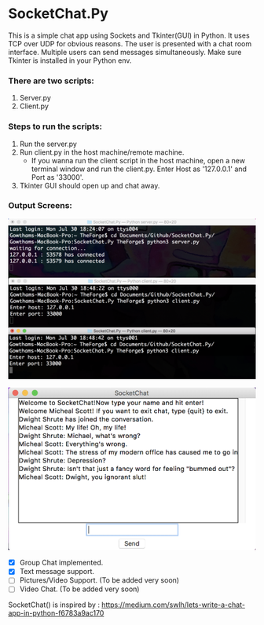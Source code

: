 # SocketChat.Py
This is a simple chat app using Sockets and Tkinter(GUI) in Python. It uses TCP over UDP for obvious reasons.
The user is presented with a chat room interface. Multiple users can send messages simultaneously.
Make sure Tkinter is installed in your Python env.

### There are two scripts:
1) Server.py
2) Client.py

### Steps to run the scripts:
1) Run the server.py
2) Run client.py in the host machine/remote machine.
   * If you wanna run the client script in the host machine, open a new terminal window and run the client.py. Enter Host as '127.0.0.1' and Port as '33000'.
3) Tkinter GUI should open up and chat away.
 
### Output Screens:

![Screen1](Screenshots/Screen%201.png)

![Screen2](Screenshots/Screen%202.png)
 
 - [x] Group Chat implemented.
 - [x] Text message support.
 - [ ] Pictures/Video Support. (To be added very soon)
 - [ ] Video Chat. (To be added very soon)
 
 SocketChat() is inspired by : https://medium.com/swlh/lets-write-a-chat-app-in-python-f6783a9ac170
